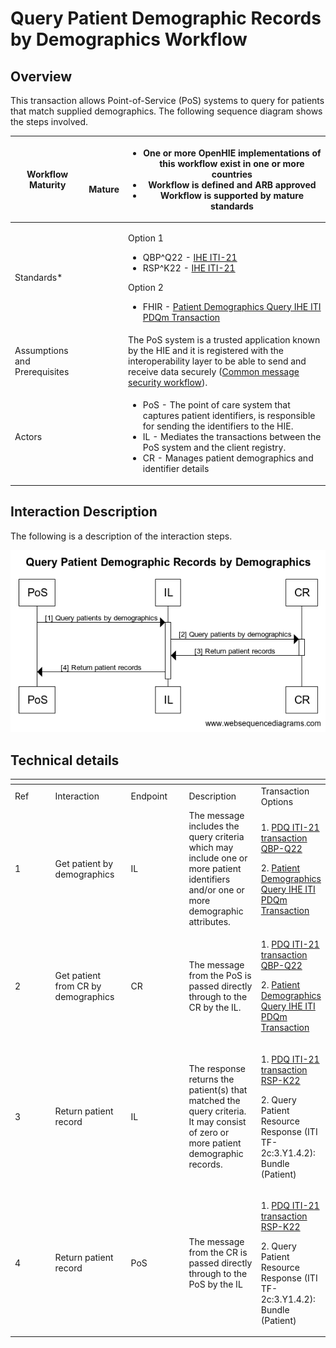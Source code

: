# Query Patient Demographic Records by Demographics Workflow

## Overview

This transaction allows Point-of-Service (PoS) systems to query for patients that match supplied demographics. The following sequence diagram shows the steps involved.

| **Workflow Maturity**         | <p><img src="https://lh5.googleusercontent.com/Vp6XBRGu-U_Dmd5EKNpCZvEEum0CxOcHOj9NgHh8UMMNLMlXHmLcUE_YWueDRr4uqWLzpPfzSBLJ2k33XQIelLypjQ4wyrD17-t33GtLa8fFxW9AYDvXhiJmBl4VaLgKDg" alt=""></p><p>     <strong>Mature</strong></p> | <p></p><ul><li><strong>One or more OpenHIE implementations of this workflow exist  in one or more countries</strong></li><li><strong>Workflow is defined and ARB approved</strong></li><li><strong>Workflow is supported by mature standards</strong></li></ul>                                                                                                                                                         |
| ----------------------------- | --------------------------------------------------------------------------------------------------------------------------------------------------------------------------------------------------------------------------------- | ----------------------------------------------------------------------------------------------------------------------------------------------------------------------------------------------------------------------------------------------------------------------------------------------------------------------------------------------------------------------------------------------------------------------- |
| Standards\*                   |                                                                                                                                                                                                                                   | <p>Option 1 </p><ul><li>QBP^Q22 - <a href="https://profiles.ihe.net/ITI/TF/Volume2/ITI-21.html">IHE ITI-21</a></li><li>RSP^K22 - <a href="https://profiles.ihe.net/ITI/TF/Volume2/ITI-21.html">IHE ITI-21</a></li></ul><p>Option 2</p><ul><li>FHIR - <a href="http://ihe.net/uploadedFiles/Documents/ITI/IHE_ITI_Suppl_PDQm_Rev1.0_PC_2014-06-06.pdf">Patient Demographics Query IHE ITI PDQm Transaction</a></li></ul> |
| Assumptions and Prerequisites |                                                                                                                                                                                                                                   | The PoS system is a trusted application known by the HIE and it is registered with the interoperability layer to be able to send and receive data securely ([Common message security workflow](https://wiki.ohie.org/display/documents/Common+message+security+workflow)).                                                                                                                                              |
| Actors                        |                                                                                                                                                                                                                                   | <p></p><ul><li>PoS - The point of care system that captures patient identifiers, is responsible for sending the identifiers to the HIE.</li><li>IL - Mediates the transactions between the PoS system and the client registry.</li><li>CR - Manages patient demographics and identifier details</li></ul>                                                                                                               |

## Interaction Description

The following is a description of the interaction steps.

![](../../.gitbook/assets/QueryPatientDemographicRecordsByDem.png.crdownload)

## Technical details <a href="#querypatientdemographicrecordsbydemographicsworkflow-technicaldetails" id="querypatientdemographicrecordsbydemographicsworkflow-technicaldetails"></a>

<table data-header-hidden><thead><tr><th width="150"></th><th width="150"></th><th width="150"></th><th width="150"></th><th></th></tr></thead><tbody><tr><td>Ref</td><td>Interaction</td><td>Endpoint</td><td>Description</td><td>Transaction Options</td></tr><tr><td>1</td><td>Get patient by demographics</td><td>IL</td><td>The message includes the query criteria which may include one or more patient identifiers and/or one or more demographic attributes.</td><td><p>1.  <a href="https://wiki.ohie.org/display/documents/Patient+Demographics+Query+IHE+ITI-21+Transaction">PDQ ITI-21 transaction QBP-Q22</a></p><p>2.  <a href="http://ihe.net/uploadedFiles/Documents/ITI/IHE_ITI_Suppl_PDQm_Rev1.0_PC_2014-06-06.pdf">Patient Demographics Query IHE ITI PDQm Transaction</a></p></td></tr><tr><td>2</td><td>Get patient from CR by demographics</td><td>CR</td><td>The message from the PoS is passed directly through to the CR by the IL.</td><td><p>1.  <a href="https://wiki.ohie.org/display/documents/Patient+Demographics+Query+IHE+ITI-21+Transaction">PDQ ITI-21 transaction QBP-Q22</a></p><p>2.  <a href="http://ihe.net/uploadedFiles/Documents/ITI/IHE_ITI_Suppl_PDQm_Rev1.0_PC_2014-06-06.pdf">Patient Demographics Query IHE ITI PDQm Transaction</a></p></td></tr><tr><td>3</td><td>Return patient record</td><td>IL</td><td>The response returns the patient(s) that matched the query criteria. It may consist of zero or more patient demographic records.</td><td><p>1. <a href="https://wiki.ohie.org/display/documents/Patient+Demographics+Query+IHE+ITI-21+Transaction">PDQ ITI-21 transaction RSP-K22</a></p><p>2.  Query Patient Resource Response (ITI TF-2c:3.Y1.4.2): Bundle (Patient)</p></td></tr><tr><td>4</td><td>Return patient record</td><td>PoS</td><td>The message from the CR is passed directly through to the PoS by the IL</td><td><p>1.  <a href="https://wiki.ohie.org/display/documents/Patient+Demographics+Query+IHE+ITI-21+Transaction">PDQ ITI-21 transaction RSP-K22</a></p><p>2.  Query Patient Resource Response (ITI TF-2c:3.Y1.4.2): Bundle (Patient)</p></td></tr></tbody></table>

